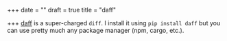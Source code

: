 +++
date = ""
draft = true
title = "daff"

+++
[daff](https://github.com/paulfitz/daff) is a super-charged `diff`. I install it using `pip install daff` but you can use pretty much any package manager (npm, cargo, etc.).